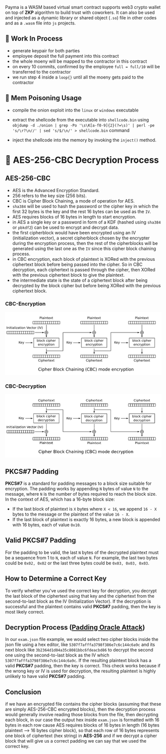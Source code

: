



Payma is a WASM based virtual smart contract supports web3 crypto wallet on top of **ZKP** algorithm to build trust with coworkers. It can also be used and injected as a dynamic library or shared object (`.so`) file in other codes and as a `.wasm` file into `js` projects.

## 🚧 Work In Process 

- generate keypair for both parties
- employee deposit the full payment into this contract 
- the whole moeny will be mapped to the contractor in this contract
- on every 10 commits, confirmed by the employee `full = full/10` will be transferred to the contractor
- we run step 4 inside a `loop{}` until all the moeny gets paid to the contractor

## 🐍 Mem Poisoning Usage

* compile the onion exploit into the `linux` or `windows` executable

* extract the shellcode from the executable into `shellcode.bin` using ```objdump -d ./onion | grep -Po '\s\K[a-f0-9]{2}(?=\s)' | perl -pe 's/\r?\n//' | sed 's/$/\n/' > shellcode.bin``` command

* inject the shellcode into the memory by invoking the `inject()` method.

# 🥃 AES-256-CBC Decryption Process

## AES-256-CBC
- AES is the Advanced Encryption Standard.
- 256 refers to the key size (256 bits).
- CBC is Cipher Block Chaining, a mode of operation for AES.
- `sha384` will be used to hash the password or the cipher key in which the first 32 bytes is the key and the rest 16 bytes can be used as the `IV`.
- AES requires blocks of 16 bytes in length to start encryption.
- in AES a single key or a password in form of a KDF (hashed using `sha384` or `pbkdf2`) can be used to encrypt and decrypt data.
- the first cipherblock would have been encrypted using an IV (initialization vector), a secret cipherblock chosen by the encrypter during the encryption process, then the rest of the cipherblocks will be generated using the last one as the `IV` since this cipher block chaining process.
- in CBC encryption, each block of plaintext is XORed with the previous ciphertext block before being passed into the cipher. So in CBC decryption, each ciphertext is passed through the cipher, then XORed with the previous ciphertext block to give the plaintext.
- the intermediate state is the state of a ciphertext block after being decrypted by the block cipher but before being XORed with the previous ciphertext block.

### CBC-Encryption

<p align="center">
    <img src="https://github.com/wildonion/payma/blob/main/src/cry/CBC_encryption.svg">
</p>

### CBC-Decryption

<p align="center">
    <img src="https://github.com/wildonion/payma/blob/main/src/cry/CBC_decryption.png">
</p>

## PKCS#7 Padding
**PKCS#7** is a standard for padding messages to a block size suitable for encryption. The padding works by appending
`N` bytes of value `N` to the message, where `N` is the number of bytes required to reach the block size. In the context of AES, which has a 16-byte block size:
- If the last block of plaintext is `X` bytes where `X < 16`, we append `16 - X` bytes to the message or the plaintext of the value `16 - X`.
- If the last block of plaintext is exactly 16 bytes, a new block is appended with 16 bytes, each of value `0x10`.

## Valid PKCS#7 Padding
For the padding to be valid, the last `N` bytes of the decrypted plaintext must be a sequence from 1 to `N`, each of value `N`. For example, the last two bytes could be `0x02, 0x02` or the last three bytes could be `0x03, 0x03, 0x03`.

## How to Determine a Correct Key
To verify whether you've used the correct key for decryption, you decrypt the last block of the ciphertext using that key and the ciphertext from the second-to-last block as the IV (Initialization Vector). If the decryption is successful and the plaintext contains valid **PKCS#7** padding, then the key is most likely correct.

## Decryption Process ([Padding Oracle Attack](https://robertheaton.com/2013/07/29/padding-oracle-attack/))
In our `exam.json` file example, we would select two cipher blocks inside the json file using a hex editor, like `5307f7afffa3798f386e7c6c144c6a9c` and its next block like `3b2364d1d04a35c8081bbc6fdeacbd86` to decrypt the second one using the second-to-last block as the IV which `5307f7afffa3798f386e7c6c144c6a9c`. If the resulting plaintext block has a valid **PKCS#7** padding, then the key is correct. This check works because if the wrong key or IV is used for decryption, the resulting plaintext is highly unlikely to have valid **PKCS#7** padding.

## Conclusion

if we have an encrypted file contains the cipher blocks (assuming that these are simply AES-256-CBC encrypted blocks), then the decryption process would generally involve reading those blocks from the file, then decrypting each block, in our case the output hex inside `exam.json` is formatted with 16 bytes in each row cause AES requires blocks of 16 bytes in length (16 bytes plaintext --> 16 bytes cipher block), so that each row of 16 bytes represents one block of ciphertext (hex string) in **AES-256** and if we decrypt a cipher block that will give us a correct padding we can say that we used the correct key.